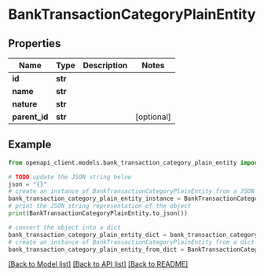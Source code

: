 # BankTransactionCategoryPlainEntity


## Properties

Name | Type | Description | Notes
------------ | ------------- | ------------- | -------------
**id** | **str** |  | 
**name** | **str** |  | 
**nature** | **str** |  | 
**parent_id** | **str** |  | [optional] 

## Example

```python
from openapi_client.models.bank_transaction_category_plain_entity import BankTransactionCategoryPlainEntity

# TODO update the JSON string below
json = "{}"
# create an instance of BankTransactionCategoryPlainEntity from a JSON string
bank_transaction_category_plain_entity_instance = BankTransactionCategoryPlainEntity.from_json(json)
# print the JSON string representation of the object
print(BankTransactionCategoryPlainEntity.to_json())

# convert the object into a dict
bank_transaction_category_plain_entity_dict = bank_transaction_category_plain_entity_instance.to_dict()
# create an instance of BankTransactionCategoryPlainEntity from a dict
bank_transaction_category_plain_entity_from_dict = BankTransactionCategoryPlainEntity.from_dict(bank_transaction_category_plain_entity_dict)
```
[[Back to Model list]](../README.md#documentation-for-models) [[Back to API list]](../README.md#documentation-for-api-endpoints) [[Back to README]](../README.md)


